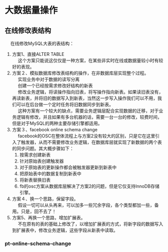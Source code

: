 

# 大数据量操作  
## 在线修改表结构  

<!-- 

http://www.phppan.com/2012/05/online-schema-change/
在线修改MySQL大表的表结构
https://www.cnblogs.com/jamesbd/p/3581957.html

-->

&emsp; 在线修改MySQL大表的表结构：  
1. 方案1、直接ALTER TABLE  
&emsp; 这个方案只能说这仅仅是一种方案，在某些非实时在线或数据量较小时有较好的表现。  
2. 方案２、模拟数据库修改表结构的操作，在非数据库层实现整个过程。  
&emsp; 实现业务中对于数据的读写分离  
&emsp; 创建一个已经按需求修改好结构的新表  
&emsp; 修改业务逻辑，将读操作指向旧表，将写操作指向新表。如果读旧表没有，再读新表，并将旧的数据写入到新表，当然这一步写入操作我们可以不用，我们可以在后台做一个定时任务将旧数据同步到新表。  
&emsp; 这种方案有一个较大的缺点，需要业务逻辑层配合实现数据的迁移，对于业务逻辑有修改，并且如果有多台机器的话，需要一台一台的修改，较费时间，但是对于MySQL的两种主要存储引擎都适用。  
3. 方案３、facebook online schema change  
&emsp; facebook的OSC在整体流程上与方案2没有较大的区别，只是它在这里引入了触发器，从而不需要修改业务逻辑，在数据库层就实现了新数据的两个表的同步问题。其大概步骤如下：  
    1. 按需求创建新表  
    2. 针对原始表创建触发器  
    3. 对于原始表的更新操作都会被触发器更新到新表中  
    4. 把原始表中的数据复制到新表中  
    5. 将新表替换旧表  
    6. fb的osc方案从数据库层解决了方案2的问题，但是它仅支持InnoDB存储引擎。  
4. 方案４、换一个思路，保留字段。  
&emsp; 假设一切可以从头再来，可以加多一些冗余字段，各个类型都加一些，备用。只是，回不去了！  
5. 方案5、再换一个思路，增加扩展表。  
&emsp; 不在原有的表的基础上修改了，以增加扩展表的方式，将新字段的数据写入到扩展表中，修改业务逻辑，这些字段从新表中读取。  

### pt-online-schema-change  
<!-- 
在线修改大表结构pt-online-schema-change
https://segmentfault.com/a/1190000014924677
-->